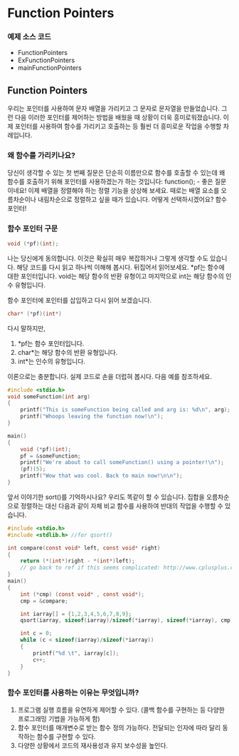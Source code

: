 # Function Pointers

### 예제 소스 코드

* FunctionPointers
* ExFunctionPointers
* mainFunctionPointers

## Function Pointers

우리는 포인터를 사용하여 문자 배열을 가리키고 그 문자로 문자열을 만들었습니다. 그런 다음 이러한 포인터를 제어하는 ​​방법을 배웠을 때 상황이 더욱 흥미로워졌습니다. 이제 포인터를 사용하여 함수를 가리키고 호출하는 등 훨씬 더 흥미로운 작업을 수행할 차례입니다.

### 왜 함수를 가리키나요?

당신이 생각할 수 있는 첫 번째 질문은 단순히 이름만으로 함수를 호출할 수 있는데 왜 함수를 호출하기 위해 포인터를 사용하겠는가 하는 것입니다: function(); - 좋은 질문이네요! 이제 배열을 정렬해야 하는 정렬 기능을 상상해 보세요. 때로는 배열 요소를 오름차순이나 내림차순으로 정렬하고 싶을 때가 있습니다. 어떻게 선택하시겠어요? 함수 포인터!

### 함수 포인터 구문

```c
void (*pf)(int);
```

나는 당신에게 동의합니다. 이것은 확실히 매우 복잡하거나 그렇게 생각할 수도 있습니다. 해당 코드를 다시 읽고 하나씩 이해해 봅시다. 뒤집어서 읽어보세요. \*pf는 함수에 대한 포인터입니다. void는 해당 함수의 반환 유형이고 마지막으로 int는 해당 함수의 인수 유형입니다.

함수 포인터에 포인터를 삽입하고 다시 읽어 보겠습니다.

```c
char* (*pf)(int*)
```

다시 말하지만,

1. \*pf는 함수 포인터입니다.
2. char\*는 해당 함수의 반환 유형입니다.
3. int\*는 인수의 유형입니다.

이론으로는 충분합니다. 실제 코드로 손을 더럽혀 봅시다. 다음 예를 참조하세요.

```c
#include <stdio.h>
void someFunction(int arg)
{
    printf("This is someFunction being called and arg is: %d\n", arg);
    printf("Whoops leaving the function now!\n");
}

main()
{
    void (*pf)(int);
    pf = &someFunction;
    printf("We're about to call someFunction() using a pointer!\n");
    (pf)(5);
    printf("Wow that was cool. Back to main now!\n\n");
}
```

앞서 이야기한 sort()를 기억하시나요? 우리도 똑같이 할 수 있습니다. 집합을 오름차순으로 정렬하는 대신 다음과 같이 자체 비교 함수를 사용하여 반대의 작업을 수행할 수 있습니다.

```c
#include <stdio.h>
#include <stdlib.h> //for qsort()

int compare(const void* left, const void* right)
{
    return (*(int*)right - *(int*)left);
    // go back to ref if this seems complicated: http://www.cplusplus.com/reference/cstdlib/qsort/
}
main()
{
    int (*cmp) (const void* , const void*);
    cmp = &compare;

    int iarray[] = {1,2,3,4,5,6,7,8,9};
    qsort(iarray, sizeof(iarray)/sizeof(*iarray), sizeof(*iarray), cmp);

    int c = 0;
    while (c < sizeof(iarray)/sizeof(*iarray))
    {
        printf("%d \t", iarray[c]);
        c++;
    }
}
```

### 함수 포인터를 사용하는 이유는 무엇입니까?

1. 프로그램 실행 흐름을 유연하게 제어할 수 있다. (콜백 함수를 구현하는 등 다양한 프로그래밍 기법을 가능하게 함)
2. 함수 포인터를 매개변수로 받는 함수 정의 가능하다. 전달되는 인자에 따라 달리 동작하는 함수를 구현할 수 있다.
3. 다양한 상황에서 코드의 재사용성과 유지 보수성을 높인다.
